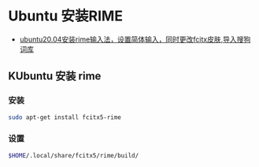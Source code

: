 <!--
 * @Description: 
 * @Version: 1.0
 * @Author: 
 * @Email: 
 * @Date: 2024-05-05 22:59:15
 * @LastEditors: Please set LastEditors
 * @LastEditTime: 2024-06-10 15:42:49
-->
# Ubuntu 安装RIME

- [ubuntu20.04安装rime输入法，设置简体输入，同时更改fcitx皮肤,导入搜狗词库](https://www.cnblogs.com/pipci/p/16200966.html)


## KUbuntu 安装 rime


### 安装

```sh
sudo apt-get install fcitx5-rime
```

### 设置

```sh
$HOME/.local/share/fcitx5/rime/build/
```